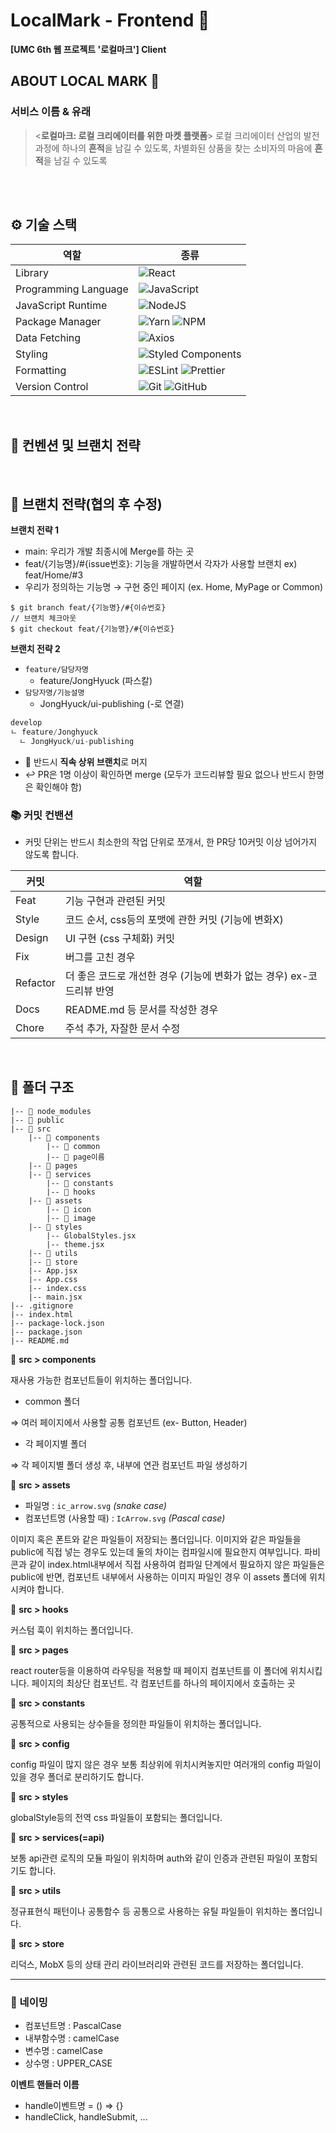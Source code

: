 # LocalMark - Frontend :art:
<b>[UMC 6th 웹 프로젝트 '로컬마크'] Client</b>
<br/>

## ABOUT LOCAL MARK :runner:
      
### 서비스 이름 & 유래

> <**로컬마크: 로컬 크리에이터를 위한 마켓 플랫폼**>
로컬 크리에이터 산업의 발전 과정에 하나의 **흔적**을 남길 수 있도록,
차별화된 상품을 찾는 소비자의 마음에 **흔적**을 남길 수 있도록
>



<br/>
<br/>
</a>


## ⚙️ 기술 스택

<div align="center">

| 역할                 | 종류                                                                                                                                                                                                              |
| -------------------- | ----------------------------------------------------------------------------------------------------------------------------------------------------------------------------------------------------------------- |
| Library            | ![React](https://img.shields.io/badge/React-61DAFB?style=for-the-badge&logo=React&logoColor=black)                                                                                                         |
| Programming Language | ![JavaScript](https://img.shields.io/badge/javascript-%23323330.svg?style=for-the-badge&logo=javascript&logoColor=%23F7DF1E)                                                                                             |
| JavaScript Runtime   | ![NodeJS](https://img.shields.io/badge/node.js-6DA55F?style=for-the-badge&logo=node.js&logoColor=white)                                                                                             |
| Package Manager    | ![Yarn](https://img.shields.io/badge/yarn-%232C8EBB.svg?style=for-the-badge&logo=yarn&logoColor=white)   ![NPM](https://img.shields.io/badge/NPM-%23CB3837.svg?style=for-the-badge&logo=npm&logoColor=white)                                                                                        |
| Data Fetching              | ![Axios](https://img.shields.io/badge/Axios-5A29E4?style=for-the-badge&logo=Axios&logoColor=white)                                                                        |
| Styling              | ![Styled Components](https://img.shields.io/badge/styled--components-DB7093?style=for-the-badge&logo=styled-components&logoColor=white)                                                                           |
| Formatting           | ![ESLint](https://img.shields.io/badge/ESLint-4B3263?style=for-the-badge&logo=eslint&logoColor=white) ![Prettier](https://img.shields.io/badge/Prettier-F7B93E?style=for-the-badge&logo=prettier&logoColor=white) |
| Version Control      | ![Git](https://img.shields.io/badge/git-%23F05033.svg?style=for-the-badge&logo=git&logoColor=white) ![GitHub](https://img.shields.io/badge/github-%23121011.svg?style=for-the-badge&logo=github&logoColor=white)  |
</div>
<br/>

<div>
  
<h2>  📄 컨벤션 및 브랜치 전략 </h2>



<br/>

## :cactus: 브랜치 전략(협의 후 수정)

**브랜치 전략 1**
   - main: 우리가 개발 최종시에 Merge를 하는 곳 
   - feat/{기능명}/#{issue번호}: 기능을 개발하면서 각자가 사용할 브랜치 ex) feat/Home/#3
   - 우리가 정의하는 기능명 → 구현 중인 페이지 (ex. Home, MyPage or Common)
```// 브랜치 생성 ❗❗항상 메인에 체크아웃해서 만들것❗❗
$ git branch feat/{기능명}/#{이슈번호}
// 브랜치 체크아웃
$ git checkout feat/{기능명}/#{이슈번호}
```


**브랜치 전략 2**
  - `feature/담당자명`
    - feature/JongHyuck (파스칼)
  - `담당자명/기능설명`
    - JongHyuck/ui-publishing (-로 연결)
  ```js
  develop
  ㄴ feature/Jonghyuck
  	ㄴ JongHyuck/ui-publishing
  ```
- 🚨 반드시 **직속 상위 브랜치**로 머지
- ↩️ PR은 1명 이상이 확인하면 merge (모두가 코드리뷰할 필요 없으나 반드시 한명은 확인해야 함)

### 📚 커밋 컨밴션

- 커밋 단위는 반드시 최소한의 작업 단위로 쪼개서, 한 PR당 10커밋 이상 넘어가지 않도록 합니다.

| 커밋     | 역할                                                                  |
| -------- | --------------------------------------------------------------------- |
| Feat     | 기능 구현과 관련된 커밋                                               |
| Style    | 코드 순서, css등의 포맷에 관한 커밋 (기능에 변화X)                    |
| Design   | UI 구현 (css 구체화) 커밋                                             |
| Fix      | 버그를 고친 경우                                                      |
| Refactor | 더 좋은 코드로 개선한 경우 (기능에 변화가 없는 경우) ex-코드리뷰 반영 |
| Docs     | README.md 등 문서를 작성한 경우                                       |
| Chore    | 주석 추가, 자잘한 문서 수정                                           |

<br/>

## 📁 폴더 구조

```
|-- 📁 node_modules
|-- 📁 public
|-- 📁 src
	|-- 📁 components
		|-- 📁 common
		|-- 📁 page이름
	|-- 📁 pages
	|-- 📁 services
        |-- 📁 constants
        |-- 📁 hooks
	|-- 📁 assets
		|-- 📁 icon
		|-- 📁 image
	|-- 📁 styles
		|-- GlobalStyles.jsx
		|-- theme.jsx
	|-- 📁 utils
	|-- 📁 store
	|-- App.jsx
	|-- App.css
	|-- index.css
	|-- main.jsx
|-- .gitignore
|-- index.html
|-- package-lock.json
|-- package.json
|-- README.md
```
📁 **src > components**

 
재사용 가능한 컴포넌트들이 위치하는 폴더입니다.
- common 폴더

⇒ 여러 페이지에서 사용할 공통 컴포넌트 (ex- Button, Header)

- 각 페이지별 폴더

⇒ 각 페이지별 폴더 생성 후, 내부에 연관 컴포넌트 파일 생성하기


📁 **src > assets**
   - 파일명 : `ic_arrow.svg` _(snake case)_
   - 컴포넌트명 (사용할 때) : `IcArrow.svg` _(Pascal case)_


이미지 혹은 폰트와 같은 파일들이 저장되는 폴더입니다.
이미지와 같은 파일들을 public에 직접 넣는 경우도 있는데 둘의 차이는 컴파일시에 필요한지 여부입니다.
파비콘과 같이 index.html내부에서 직접 사용하여 컴파일 단계에서 필요하지 않은 파일들은 public에
반면, 컴포넌트 내부에서 사용하는 이미지 파일인 경우 이 assets 폴더에 위치시켜야 합니다.



📁 **src > hooks**


커스텀 훅이 위치하는 폴더입니다.

📁 **src > pages**


react router등을 이용하여 라우팅을 적용할 때 페이지 컴포넌트를 이 폴더에 위치시킵니다.
페이지의 최상단 컴포넌트. 각 컴포넌트를 하나의 페이지에서 호출하는 곳

📁 **src > constants**


공통적으로 사용되는 상수들을 정의한 파일들이 위치하는 폴더입니다.

📁 **src > config**

  
config 파일이 많지 않은 경우 보통 최상위에 위치시켜놓지만 여러개의 config 파일이 있을 경우 폴더로 분리하기도 합니다.

📁 **src > styles**


globalStyle등의 전역 css 파일들이 포함되는 폴더입니다.

📁 **src > services(=api)**


보통 api관련 로직의 모듈 파일이 위치하며 auth와 같이 인증과 관련된 파일이 포함되기도 합니다.

📁 **src > utils**

  
정규표현식 패턴이나 공통함수 등 공통으로 사용하는 유틸 파일들이 위치하는 폴더입니다.


📁 **src > store**


리덕스, MobX 등의 상태 관리 라이브러리와 관련된 코드를 저장하는 폴더입니다.
<hr></hr>

### :tongue: 네이밍

- 컴포넌트명 : PascalCase
- 내부함수명 : camelCase
- 변수명 : camelCase
- 상수명 : UPPER_CASE

<aside>
<b>이벤트 핸들러 이름</b>

- handle이벤트명 = () ⇒ {}
- handleClick, handleSubmit, ...
</aside>

